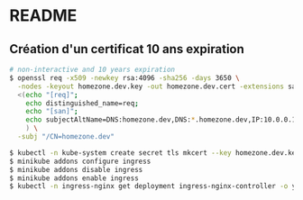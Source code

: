 # README

## Création d'un certificat 10 ans expiration

```bash
# non-interactive and 10 years expiration
$ openssl req -x509 -newkey rsa:4096 -sha256 -days 3650 \
  -nodes -keyout homezone.dev.key -out homezone.dev.cert -extensions san -config \
  <(echo "[req]"; 
    echo distinguished_name=req; 
    echo "[san]"; 
    echo subjectAltName=DNS:homezone.dev,DNS:*.homezone.dev,IP:10.0.0.1
    ) \
  -subj "/CN=homezone.dev"
```

``` bash
$ kubectl -n kube-system create secret tls mkcert --key homezone.dev.key --cert homezone.dev.cert
$ minikube addons configure ingress
$ minikube addons disable ingress
$ minikube addons enable ingress
$ kubectl -n ingress-nginx get deployment ingress-nginx-controller -o yaml | grep "kube-system"
```



















<!-- ## Copy du certificat pour minikube

```bash
mkdir -p $HOME/.minikube/certs
cp *.cert $HOME/.minikube/certs
```

## Démarrage minikube

```bash
minikube start --embed-certs
``` -->